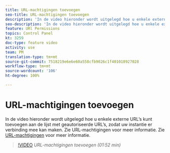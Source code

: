 ```yaml
---
title: URL-machtigingen toevoegen
seo-title: URL-machtigingen toevoegen
description: 'In de video hieronder wordt uitgelegd hoe u enkele externe URL’s kunt toevoegen aan de lijst met geautoriseerde URL’s, zodat uw instantie er verbinding mee kan maken.  '
seo-description: 'In de video hieronder wordt uitgelegd hoe u enkele externe URL’s kunt toevoegen aan de lijst met geautoriseerde URL’s, zodat uw instantie er verbinding mee kan maken. '
feature: URl Permissions
topics: Control Panel
kt: 3259
doc-type: feature video
activity: use
team: PM
translation-type: tm+mt
source-git-commit: 7518219e6e6e60a558cfb9026c1f401018927028
workflow-type: tm+mt
source-wordcount: '106'
ht-degree: 100%

---
```



# URL-machtigingen toevoegen

In de video hieronder wordt uitgelegd hoe u enkele externe URL’s kunt toevoegen aan de lijst met geautoriseerde URL’s, zodat uw instantie er verbinding mee kan maken.  Zie URL-machtigingen voor meer informatie. Zie [URL-machtigingen](https://helpx.adobe.com/nl/campaign/kb/control-panel-instance-settings.html) voor meer informatie.

>[!VIDEO](https://video.tv.adobe.com/v/28149?quality=12)
*URL-machtigingen toevoegen (01:52 min)*
